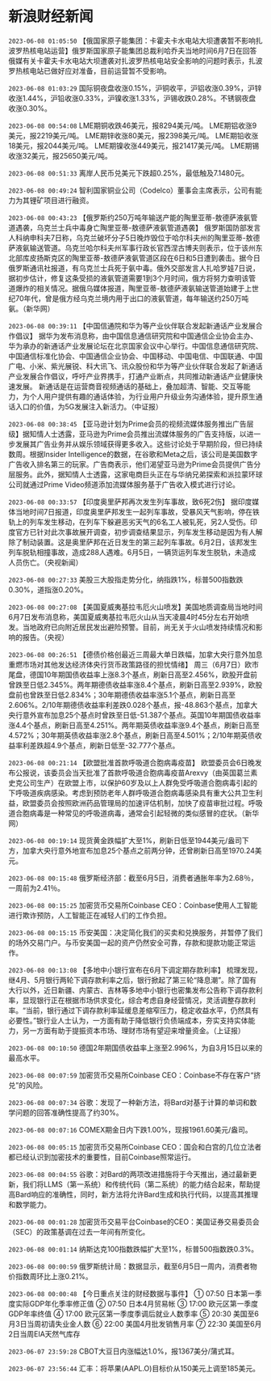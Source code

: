 # 新浪财经新闻
`2023-06-08 01:05:50` 【俄国家原子能集团：卡霍夫卡水电站大坝遭袭暂不影响扎波罗热核电站运营】俄罗斯国家原子能集团总裁利哈乔夫当地时间6月7日在回答俄媒有关卡霍夫卡水电站大坝遭袭对扎波罗热核电站安全影响的问题时表示，扎波罗热核电站已做好应对准备，目前运营暂不受影响。

`2023-06-08 01:03:29` 国际铜夜盘收涨0.15%，沪铜收平，沪铝收涨0.39%，沪锌收涨1.44%，沪铅收涨0.33%，沪镍收涨1.33%，沪锡收跌0.28%。不锈钢夜盘收涨0.30%。

`2023-06-08 00:54:08` LME期铜收跌46美元，报8294美元/吨。
LME期铝收涨9美元，报2219美元/吨。
LME期锌收涨80美元，报2398美元/吨。
LME期铅收涨18美元，报2044美元/吨。
LME期镍收涨449美元，报21417美元/吨。
LME期锡收涨32美元，报25650美元/吨。

`2023-06-08 00:51:33` 离岸人民币兑美元下跌超0.25%，最低触及7.1480元。

`2023-06-08 00:49:24` 智利国家铜业公司（Codelco）董事会主席表示，公司有能力为其锂矿项目进行融资。

`2023-06-08 00:43:23` 【俄罗斯约250万吨年输送产能的陶里亚蒂-敖德萨液氨管道遇袭，乌克兰士兵中毒身亡陶里亚蒂-敖德萨液氨管道遇袭】 俄罗斯国防部发言人科纳申科夫7日称，乌克兰破坏分子5日晚炸毁位于哈尔科夫州的陶里亚蒂-敖德萨液氨输送管道。乌克兰哈尔科夫州军事行政长官西涅古博夫则表示，位于该州东北部库皮扬斯克区的陶里亚蒂-敖德萨液氨管道区段在6日和5日遭到袭击。据今日俄罗斯通讯社报道，有乌克兰士兵死于氨中毒。俄外交部发言人扎哈罗娃7日说，据初步估计，修复这条受损的液氨管道需要1到3个月时间，俄方将努力查明该管道爆炸的相关情况。据俄乌媒体报道，陶里亚蒂-敖德萨液氨输送管道始建于上世纪70年代，曾是俄方经乌克兰境内用于出口的液氨管道，每年输送约250万吨氨。（新华网）

`2023-06-08 00:39:11` 【中国信通院和华为等产业伙伴联合发起新通话产业发展合作倡议】 据华为发布消息称，由中国信息通信研究院和中国通信企业协会主办、华为承办的新通话产业发展论坛在北京国家会议中心举行。中国信息通信研究院、中国通信标准化协会、中国通信企业协会、中国移动、中国电信、中国联通、中国广电、小米、紫光展锐、科大讯飞、讯众股份和华为等产业伙伴联合发起了新通话产业发展合作倡议，呼吁产业界携手，打通产业断点，共同推动新通话产业健康快速发展。 新通话是在运营商音视频通话的基础上，叠加超清、智能、交互等能力，为个人用户提供有趣的通话体验，为行业用户升级业务沟通体验，提升原生通话入口的价值，为5G发展注入新活力。（中证报）

`2023-06-08 00:38:45` 【亚马逊计划为Prime会员的视频流媒体服务推出广告层级】据知情人士透露，亚马逊为Prime会员推出流媒体服务的广告支持版，以进一步发展其广告业务并从娱乐领域获得更多收入。这些讨论处于早期阶段，但已持续数周。根据Insider Intelligence的数据，在谷歌和Meta之后，该公司是美国数字广告收入排名第三的玩家。广告商表示，他们渴望亚马逊为Prime会员提供广告分层服务。此外，据知情人士透露，这家电商巨头正在与华纳兄弟探索和派拉蒙环球公司就通过Prime Video频道添加流媒体服务基于广告收入模式进行讨论。

`2023-06-08 00:33:57` 【印度奥里萨邦再次发生列车事故，致6死2伤】 据印度媒体当地时间7日报道，印度奥里萨邦发生一起列车事故，受暴风天气影响，停在铁轨上的列车发生移动，在列车下躲避恶劣天气的6名工人被轧死，另2人受伤。印度官方已针对此次事故展开调查，初步调查结果显示，列车发生移动是因为有人解除了制动装置。这是奥里萨邦在近日发生的第三起列车事故。6月2日，该邦发生列车脱轨相撞事故，造成288人遇难。6月5日，一辆货运列车发生脱轨，未造成人员伤亡。（央视新闻）

`2023-06-08 00:27:33` 美股三大股指走势分化，纳指跌1%，标普500指数跌0.30%，道指涨0.20%。

`2023-06-08 00:27:08` 【美国夏威夷基拉韦厄火山喷发】美国地质调查局当地时间6月7日发布消息称，美国夏威夷基拉韦厄火山从当天凌晨4时45分左右开始喷发。当地政府已向附近居民发出避险预警。目前，尚无关于火山喷发持续情况和影响的报告。（央视）

`2023-06-08 00:26:51` 【德债价格创最近三周最大单日跌幅，加拿大央行意外加息重燃市场对其他发达经济体央行货币政策路径的担忧情绪】 周三（6月7日）欧市尾盘，德国10年期国债收益率上涨8.3个基点，刷新日高至2.456%，欧股开盘前曾跌至日低2.345%。两年期德债收益率涨8.4个基点，刷新日高至2.939%，欧股盘前也曾跌至日低2.834%；30年期德债收益率涨5.1个基点，刷新日高至2.606%。2/10年期德债收益率利差跌0.028个基点，报-48.863个基点，加拿大央行意外宣布加息25个基点时曾跌至日低-51.387个基点。英国10年期国债收益率涨4.4个基点，刷新日高至4.251%。两年期英债收益率涨9.4个基点，刷新日高至4.572%；30年期英债收益率涨2.8个基点，刷新日高至4.501%；2/10年期英债收益率利差跌超4.9个基点，刷新日低至-32.777个基点。

`2023-06-08 00:21:14` 【欧盟批准首款呼吸道合胞病毒疫苗】 欧盟委员会6日晚发布公报说，该委员会当天批准了首款呼吸道合胞病毒疫苗Arexvy（由英国葛兰素史克公司生产）在欧盟上市，以保护60岁及以上人群免受呼吸道合胞病毒引起的下呼吸道疾病感染。考虑到预防老年人群呼吸道合胞病毒感染具有重大公共卫生利益，欧盟委员会按照欧洲药品管理局的加速评估机制，加快了疫苗审批过程。呼吸道合胞病毒是一种常见的呼吸道病毒，通常会引起轻微的类似感冒的症状。（新华网）

`2023-06-08 00:19:14` 现货黄金跌幅扩大至1%，刷新日低至1944美元/盎司下方，加拿大央行意外地宣布加息25个基点之前两分钟，还曾刷新日高至1970.24美元。

`2023-06-08 00:15:48` 俄罗斯经济部：截至6月5日，消费者通胀年率为2.68％，一周前为2.41％。

`2023-06-08 00:15:25` 加密货币交易所Coinbase CEO：Coinbase使用人工智能进行欺诈预防，人工智能正在减轻人们的工作负担。

`2023-06-08 00:15:15` 币安美国：决定简化我们的买卖和兑换服务，并暂停了我们的场外交易门户。与币安美国一起的资产仍然安全可靠，存款和提款功能正常运作。

`2023-06-08 00:13:08` 【多地中小银行宣布在6月下调定期存款利率】 梳理发现，继4月、5月银行两轮下调存款利率之后，银行掀起了第三轮“降息潮”。除了国有大行以外，近日新疆、内蒙古、吉林等多地中小银行也密集发布公告称下调存款利率，显现银行正在根据市场供求变化，综合考虑自身经营情况，灵活调整存款利率。“当前，银行通过下调存款利率延缓息差缩窄压力，稳定收益水平，仍然具有必要性。”银行业人士认为，一方面有助于降低银行负债端成本，夯实支持实体能力，另一方面有助于提振资本市场、理财市场有望迎来增量资金。（上证报）

`2023-06-08 00:10:50` 德国2年期国债收益率上涨至2.996%，为自3月15日以来的最高水平。

`2023-06-08 00:07:59` 加密货币交易所Coinbase CEO：Coinbase不存在客户“挤兑”的风险。

`2023-06-08 00:07:34` 谷歌：发现了一种新方法，将Bard对基于计算的单词和数学问题的回答准确性提高了约30%。

`2023-06-08 00:07:16` COMEX期金日内下跌1.00%，现报1961.60美元/盎司。

`2023-06-08 00:05:15` 加密货币交易所Coinbase CEO：国会和白宫的几位立法者都已经认识到加密技术的重要性，目前Coinbase照常运行。

`2023-06-08 00:04:55` 谷歌：对Bard的两项改进措施将于今天推出，通过最新更新，我们将LLMS（第一系统）和传统代码（第二系统）的能力结合起来，帮助提高Bard响应的准确性，同时，新方法将允许Bard生成和执行代码，以提高其推理和数学能力。

`2023-06-08 00:01:28` 加密货币交易平台Coinbase的CEO：美国证券交易委员会（SEC）的政策基调在过去一年间有所变化。

`2023-06-08 00:01:14` 纳斯达克100指数跌幅扩大至1%，标普500指数跌0.3%。

`2023-06-08 00:00:59` 俄罗斯统计局：数据显示，截至6月5日一周内，消费者物价指数周环比上涨0.21%。

`2023-06-08 00:00:48` 【今日重点关注的财经数据与事件】
① 07:50 日本第一季度实际GDP年化季率修正值
② 07:50 日本4月贸易帐
③ 17:00 欧元区第一季度GDP年率终值
④ 17:00 欧元区第一季度季调后就业人数季率
⑤ 20:30 美国至6月3日当周初请失业金人数
⑥ 22:00 美国4月批发销售月率
⑦ 22:30 美国至6月2日当周EIA天然气库存

`2023-06-07 23:59:28` CBOT大豆日内涨幅达1.0%，报1367美分/蒲式耳。

`2023-06-07 23:56:44` 汇丰：将苹果(AAPL.O)目标价从150美元上调至185美元。

